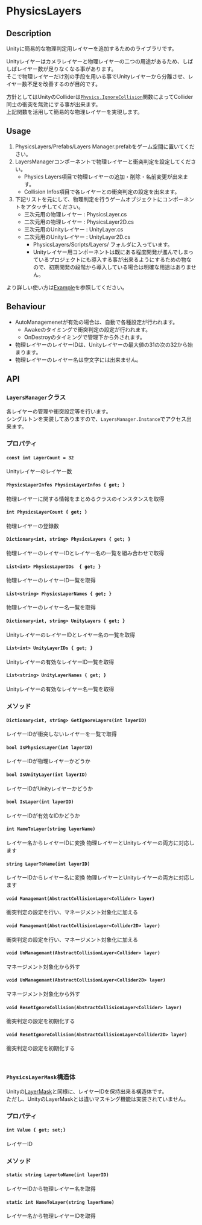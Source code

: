 PhysicsLayers
===


## Description
Unityに簡易的な物理判定用レイヤーを追加するためのライブラリです。

Unityレイヤーはカメラレイヤーと物理レイヤーの二つの用途があるため、しばしばレイヤー数が足りなくなる事があります。  
そこで物理レイヤーだけ別の手段を用いる事でUnityレイヤーから分離させ、レイヤー数不足を改善するのが目的です。

方針としてはUnityのColliderは[`Physics.IgnoreCollision`](https://docs.unity3d.com/jp/540/ScriptReference/Physics.IgnoreCollision.html)関数によってCollider同士の衝突を無効にする事が出来ます。  
上記関数を活用して簡易的な物理レイヤーを実現します。

## Usage
1. PhysicsLayers/Prefabs/Layers Manager.prefabをゲーム空間に置いてください。
2. LayersManagerコンポーネントで物理レイヤーと衝突判定を設定してください。
    - Physics Layers項目で物理レイヤーの追加・削除・名前変更が出来ます。
    - Collision Infos項目で各レイヤーとの衝突判定の設定を出来ます。
3. 下記リストを元にして、物理判定を行うゲームオブジェクトにコンポーネントをアタッチしてください。
    - 三次元用の物理レイヤー : PhysicsLayer.cs
    - 二次元用の物理レイヤー : PhysicsLayer2D.cs
    - 三次元用のUnityレイヤー : UnityLayer.cs
    - 二次元用のUnityレイヤー : UnityLayer2D.cs
        - PhysicsLayers/Scripts/Layers/ フォルダに入っています。
        - Unityレイヤー用コンポーネントは既にある程度開発が進んでしまっているプロジェクトにも導入する事が出来るようにするための物なので、初期開発の段階から導入している場合は明確な用途はありません。

より詳しい使い方は[Example](Assets/PhysicsLayers/Example/)を参照してください。

## Behaviour
- AutoManagemenetが有効の場合は、自動で各種設定が行われます。
    - Awakeのタイミングで衝突判定の設定が行われます。
    - OnDestroyのタイミングで管理下から外されます。
- 物理レイヤーのレイヤーIDは、Unityレイヤーの最大値の31の次の32から始まります。
- 物理レイヤーのレイヤー名は空文字には出来ません。

## API
### `LayersManager`クラス
各レイヤーの管理や衝突設定等を行います。  
シングルトンを実装してありますので、`LayersManager.Instance`でアクセス出来ます。

### プロパティ
#### `const int LayerCount = 32`
Unityレイヤーのレイヤー数

#### `PhysicsLayerInfos PhysicsLayerInfos { get; }`
物理レイヤーに関する情報をまとめるクラスのインスタンスを取得

#### `int PhysicsLayerCount { get; }`
物理レイヤーの登録数

#### `Dictionary<int, string> PhysicsLayers { get; }`
物理レイヤーのレイヤーIDとレイヤー名の一覧を組み合わせで取得

#### `List<int> PhysicsLayerIDs  { get; }`
物理レイヤーのレイヤーID一覧を取得

#### `List<string> PhysicsLayerNames { get; }`
物理レイヤーのレイヤー名一覧を取得

#### `Dictionary<int, string> UnityLayers { get; }`
UnityレイヤーのレイヤーIDとレイヤー名の一覧を取得

#### `List<int> UnityLayerIDs { get; }`
Unityレイヤーの有効なレイヤーID一覧を取得

#### `List<string> UnityLayerNames { get; }`
Unityレイヤーの有効なレイヤー名一覧を取得

### メソッド
#### `Dictionary<int, string> GetIgnoreLayers(int layerID)`
レイヤーIDが衝突しないレイヤーを一覧で取得

#### `bool IsPhysicsLayer(int layerID)`
レイヤーIDが物理レイヤーかどうか

#### `bool IsUnityLayer(int layerID)`
レイヤーIDがUnityレイヤーかどうか

#### `bool IsLayer(int layerID)`
レイヤーIDが有効なIDかどうか

#### `int NameToLayer(string layerName)`
レイヤー名からレイヤーIDに変換
物理レイヤーとUnityレイヤーの両方に対応します

#### `string LayerToName(int layerID)`
レイヤーIDからレイヤー名に変換
物理レイヤーとUnityレイヤーの両方に対応します

#### `void Managemant(AbstractCollisionLayer<Collider> layer)`
衝突判定の設定を行い、マネージメント対象化に加える

#### `void Managemant(AbstractCollisionLayer<Collider2D> layer)`
衝突判定の設定を行い、マネージメント対象化に加える

#### `void UnManagemant(AbstractCollisionLayer<Collider> layer)`
マネージメント対象化から外す

#### `void UnManagemant(AbstractCollisionLayer<Collider2D> layer)`
マネージメント対象化から外す

#### `void ResetIgnoreCollision(AbstractCollisionLayer<Collider> layer)`
衝突判定の設定を初期化する

#### `void ResetIgnoreCollision(AbstractCollisionLayer<Collider2D> layer)`
衝突判定の設定を初期化する

<br />

### `PhysicsLayerMask`構造体
Unityの[LayerMask](https://docs.unity3d.com/jp/540/ScriptReference/LayerMask.html)と同様に、レイヤーIDを保持出来る構造体です。  
ただし、UnityのLayerMaskとは違いマスキング機能は実装されていません。

### プロパティ
#### `int Value { get; set;}`
レイヤーID

### メソッド
#### `static string LayertoName(int layerID)`
レイヤーIDから物理レイヤー名を取得

#### `static int NameToLayer(string layerName)`
レイヤー名から物理レイヤーIDを取得
